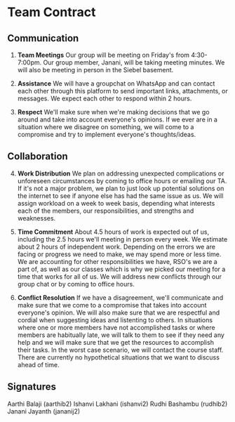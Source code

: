 # Team Contract

## Communication
1. **Team Meetings** 
Our group will be meeting on Friday's from 4:30-7:00pm. Our group member, Janani, will be taking meeting minutes. We will also be meeting in person in the Siebel basement.


2. **Assistance** 
We will have a groupchat on WhatsApp and can contact each other through this platform to send important links, attachments, or messages. We expect each other to respond within 2 hours. 


3. **Respect** 
We'll make sure when we're making decisions that we go around and take into account everyone's opinions. If we ever are in a situation where we disagree on something, we will come to a compromise and try to implement everyone's thoughts/ideas. 


## Collaboration

4. **Work Distribution** 
We plan on addressing unexpected complications or unforeseen circumstances by coming to office hours or emailing our TA. If it's not a major problem, we plan to just look up potential solutions on the internet to see if anyone else has had the same issue as us. We will assign workload on a week to week basis, depending what interests each of the members, our responsibilities, and strengths and weaknesses. 

5. **Time Commitment** 
About 4.5 hours of work is expected out of us, including the 2.5 hours we'll meeting in person every week. We estimate about 2 hours of independent work. Depending on the errors we are facing or progress we need to make, we may spend more or less time. We are accounting for other responsibilities we have, RSO's we are a part of, as well as our classes which is why we picked our meeting for a time that works for all of us. We will address new conflicts through our group chat or by coming to office hours. 

6. **Conflict Resolution** 
If we have a disagreement, we'll communicate and make sure that we come to a compromise that takes into account everyone's opinion. We will also make sure that we are respectful and cordial when suggesting ideas and listenting to others. In situations where one or more members have not accomplished tasks or where members are habitually late, we will talk to them to see if they need any help and we will make sure that we get the resources to accomplish their tasks. In the worst case scenario, we will contact the course staff. There are currently no hypothetical situations that we want to discuss ahead of time. 

## Signatures
Aarthi Balaji (aarthib2)
Ishanvi Lakhani (ishanvi2)
Rudhi Bashambu (rudhib2)
Janani Jayanth (jananij2)
